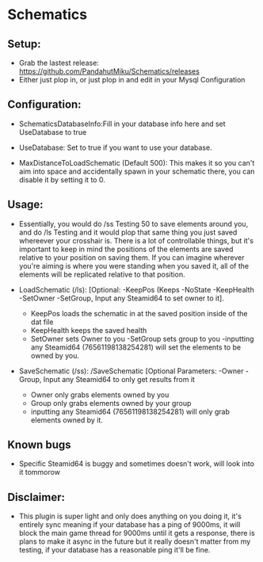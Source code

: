 # Schematics

## Setup:
- Grab the lastest release: https://github.com/PandahutMiku/Schematics/releases
- Either just plop in, or just plop in and edit in your Mysql Configuration

## Configuration:
- SchematicsDatabaseInfo:Fill in your database info here and set UseDatabase to true

- UseDatabase: Set to true if you want to use your database.

- MaxDistanceToLoadSchematic (Default 500): This makes it so you can't aim into space and accidentally spawn in your schematic there, you can disable it by setting it to 0.


## Usage:
- Essentially, you would do /ss Testing 50 to save elements around you, and do /ls Testing and it would plop that same thing you just saved whereever your crosshair is. There is a lot of controllable things, but it's important to keep in mind the positions of the elements are saved relative to your position on saving them. If you can imagine wherever you're aiming is where you were standing when you saved it, all of the elements will be replicated relative to that position.


- LoadSchematic (/ls):  <Name> [Optional: -KeepPos (Keeps -NoState -KeepHealth -SetOwner -SetGroup, Input any Steamid64 to set owner to it]. 
  -  KeepPos loads the schematic in at the saved position inside of the dat file
  - KeepHealth keeps the saved health
  - SetOwner sets Owner to you
  -SetGroup sets group to you
  -inputting any Steamid64 (76561198138254281) will set the elements to be owned by you.
  
- SaveSchematic (/ss): /SaveSchematic <name> <distance> [Optional Parameters: -Owner  -Group, Input any Steamid64 to only get results from it
  - Owner only grabs elements owned by you
  - Group only grabs elements owned by your group
  - inputting any Steamid64 (76561198138254281) will only grab elements owned by it.
 
## Known bugs
- Specific Steamid64 is buggy and sometimes doesn't work, will look into it tommorow

## Disclaimer:
- This plugin is super light and only does anything on you doing it, it's entirely sync meaning if your database has a ping of 9000ms, it will block the main game thread for 9000ms until it gets a response, there is plans to make it async in the future but it really doesn't matter from my testing, if your database has a reasonable ping it'll be fine.
